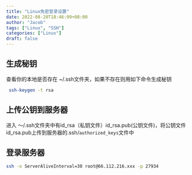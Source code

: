 ```yaml
---
title: "Linux免密登录设置"
date: 2022-08-20T18:46:09+08:00
author: "Jacob"
tags: ["Linux", "SSH"]
categories: ["Linux"]
draft: false
---
```


## 生成秘钥
查看你的本地是否存在 ~/.ssh文件夹，如果不存在则用如下命令生成秘钥

```sh
 ssh-keygen -t rsa
```

## 上传公钥到服务器

进入 ～/.ssh文件夹中有id_rsa（私钥文件）id_rsa.pub(公钥文件)，将公钥文件id_rsa.pub上传到服务器的.ssh/`authorized_keys`文件中

## 登录服务器

```sh
ssh -o ServerAliveInterval=30 root@66.112.216.xxx -p 27934
```


